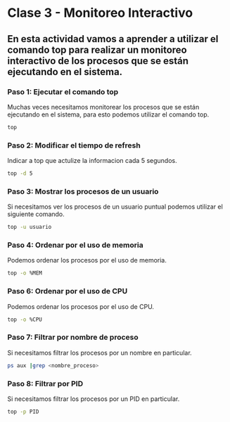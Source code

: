 # Clase 3 - Monitoreo Interactivo

## En esta actividad vamos a aprender a utilizar el comando top para realizar un monitoreo interactivo de los procesos que se están ejecutando en el sistema.

### Paso 1: Ejecutar el comando top

Muchas veces necesitamos monitorear los procesos que se están ejecutando en el sistema, para esto podemos utilizar el comando top.

```bash
top
```

### Paso 2: Modificar el tiempo de refresh

Indicar a top que actulize la informacion cada 5 segundos.

```bash
top -d 5
```

### Paso 3: Mostrar los procesos de un usuario

Si necesitamos ver los procesos de un usuario puntual podemos utilizar el siguiente comando.

```bash
top -u usuario
```

### Paso 4: Ordenar por el uso de memoria

Podemos ordenar los procesos por el uso de memoria.

```bash
top -o %MEM
```

### Paso 6: Ordenar por el uso de CPU

Podemos ordenar los procesos por el uso de CPU.

```bash
top -o %CPU
```

### Paso 7: Filtrar por nombre de proceso

Si necesitamos filtrar los procesos por un nombre en particular.

```bash
ps aux |grep <nombre_proceso>
```

### Paso 8: Filtrar por PID

Si necesitamos filtrar los procesos por un PID en particular.

```bash
top -p PID
```